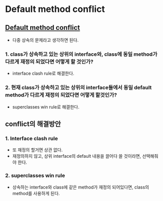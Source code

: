 # Default method conflict

## [Default method conflict](https://github.com/limjunhyuk97/java_study/blob/master/Interface/Interface_Inheritance.md)
  - 다중 상속의 문제라고 생각하면 된다.

### 1. class가 상속하고 있는 상위의 interface와, class에 동일 method가 다르게 재정의 되었다면 어떻게 할 것인가?
  - interface clash rule로 해결한다.


### 2. 현재 class가 상속하고 있는 상위의 interface들에서 동일 default method가 다르게 재정의 되었다면 어떻게 할것인가?
  - superclasses win rule로 해결한다.


## conflict의 해결방안

### 1. Interface clash rule
  - 또 재정의 할거면 상관 없다.
  - 재정의하지 않고, 상위 interface의 default 내용을 끌어다 쓸 것이라면, 선택해줘야 한다.

### 2. superclasses win rule
  - 상속하는 interface와 class에 같은 method가 재정의 되어있다면, class의 method를 사용하게 된다.





